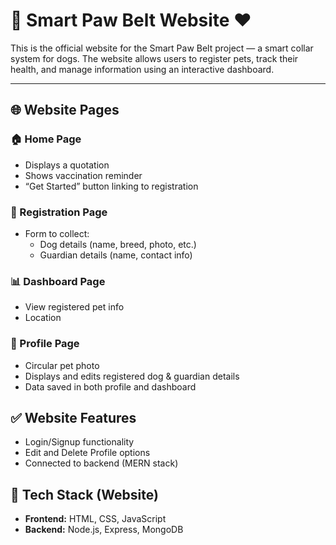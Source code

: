 # 🐾 Smart Paw Belt Website ❤️

This is the official website for the Smart Paw Belt project — a smart collar system for dogs. The website allows users to register pets, track their health, and manage information using an interactive dashboard.

---

## 🌐 Website Pages

### 🏠 Home Page
- Displays a quotation
- Shows vaccination reminder
- “Get Started” button linking to registration

### 📝 Registration Page
- Form to collect:
  - Dog details (name, breed, photo, etc.)
  - Guardian details (name, contact info)

### 📊 Dashboard Page
- View registered pet info
- Location


### 👤 Profile Page
- Circular pet photo
- Displays and edits registered dog & guardian details
- Data saved in both profile and dashboard



## ✅ Website Features

- Login/Signup functionality
- Edit and Delete Profile options
- Connected to backend (MERN stack)





## 🧰 Tech Stack (Website)

- **Frontend:** HTML, CSS, JavaScript
- **Backend:** Node.js, Express, MongoDB


